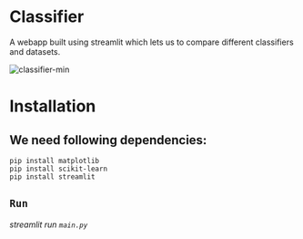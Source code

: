# Classifier
A webapp built using streamlit which lets us to compare different classifiers and datasets.


![classifier-min](https://user-images.githubusercontent.com/54054165/125445574-fb6237f5-ef28-4f98-a505-dd3786c402a2.gif)
# Installation
## We need following dependencies:
```
pip install matplotlib
pip install scikit-learn
pip install streamlit
```
## `Run`

<i>streamlit run `main.py`</i>
